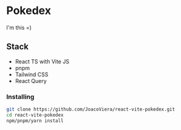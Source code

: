 # Pokedex

I'm this =)

## Stack

- React TS with Vite JS
- pnpm
- Tailwind CSS
- React Query

### Installing

```bash
git clone https://github.com/JoacoViera/react-vite-pokedex.git
cd react-vite-pokedex
npm/pnpm/yarn install
```
